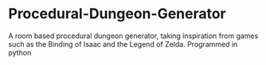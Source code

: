 # Procedural-Dungeon-Generator
A room based procedural dungeon generator, taking inspiration from games such as the Binding of Isaac and the Legend of Zelda.  Programmed in python
